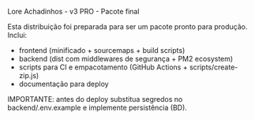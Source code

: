 Lore Achadinhos - v3 PRO - Pacote final

Esta distribuição foi preparada para ser um pacote pronto para produção.
Inclui:
 - frontend (minificado + sourcemaps + build scripts)
 - backend (dist com middlewares de segurança + PM2 ecosystem)
 - scripts para CI e empacotamento (GitHub Actions + scripts/create-zip.js)
 - documentação para deploy

IMPORTANTE: antes do deploy substitua segredos no backend/.env.example e implemente persistência (BD).
